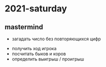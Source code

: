 # 2021-saturday

## mastermind
+ загадать число без повторяющихся цифр
- получить ход игрока
- посчитать быков и коров
- определить выигрыш / проигрыш